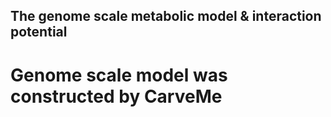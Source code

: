 ## The genome scale metabolic model & interaction potential
# Genome scale model was constructed by CarveMe

